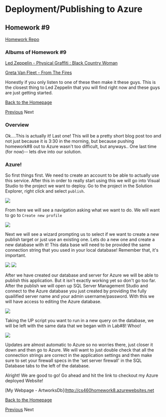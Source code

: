 # Deployment/Publishing to Azure

## Homework #9
[Homework Repo](https://github.com/sonicScape211/sonicScape211.github.io/tree/master/460hw/hw6)

### Albums of Homework #9
[Led Zeppelin - Physical Graffiti : Black Country Woman](https://www.youtube.com/watch?v=pYcQeAnUmNA)

[Greta Van Fleet - From The Fires](https://www.youtube.com/watch?v=NMLrVKZXdvE)

Honestly if you only listen to one of these then make it these guys. This is the closest thing to Led Zeppelin that you will find right now and these guys are just getting started. 

[Back to the Homepage](../../)

  [Previous](../hw8)
  Next

### Overview
   Ok....This is actually it! Last one! This will be a pretty short blog post too and not just because it is 3:30 in the morning, but because pushing homework#8 out to Azure wasn't too difficult, but anyways.. One last time (for now)-- lets dive into our solution.
   
### Azure!
   
   So first things first. We need to create an account to be able to actually use this service. After this in order to really start using this we will go into Visual Studio to the project we want to deploy. Go to the project in the Solution Explorer, right click and select ```publish```. 
   
![](ScreenShots/serverExplorer.PNG)
   
   From here we will see a navigation asking what we want to do. We will want to go to ```Create new profile```
   
![](ScreenShots/new-publish.PNG)

   Next we will see a wizard prompting us to select if we want to create a new publish target or just use an existing one. Lets do a new one and create a new database with it! This data base will need to be provided the same connection string that you used in your local database! Remember that, it's important. 
   
![](ScreenShots/Creating-new-database.PNG)
![](ScreenShots/AddConnectionToDB.PNG)
   
   After we have created our database and server for Azure we will be able to publish this application. But it isn't exactly working yet so don't go too far. After the publish we will open up SQL Server Management Studio and connect to the Azure database you just created by providing the fully quailified server name and your admin username/password. With this we will have access to editing the Azure database. 
   
   ![](ScreenShots/Connect-smss.PNG)
   
   Taking the UP script you want to run in a new query on the database, we will be left with the same data that we began with in Lab#8! Whoo! 
   
   ![](ScreenShots/UP.PNG)
   
   Updates are almost automatic to Azure so no worries there, just closer it down and then go to Azure. We will want to just double check that all the connection strings are correct in the application settings and then make sure to set your firewall specs in the 'set server firewall' in the SQL Database tabs to the left of the database.
   
   Alright! We are good to go! Go ahead and hit the link to checkout my Azure deployed Website!
   
  [My Webpage - ArtworksDb](http://cs460homework8.azurewebsites.net

  [Back to the Homepage](../../)

  [Previous](../hw8)
  Next
